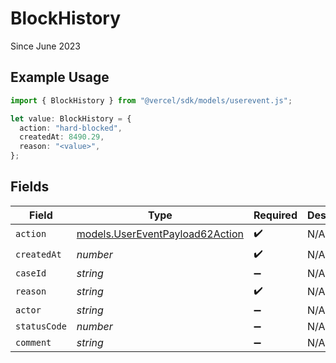 # BlockHistory

Since June 2023

## Example Usage

```typescript
import { BlockHistory } from "@vercel/sdk/models/userevent.js";

let value: BlockHistory = {
  action: "hard-blocked",
  createdAt: 8490.29,
  reason: "<value>",
};
```

## Fields

| Field                                                                    | Type                                                                     | Required                                                                 | Description                                                              |
| ------------------------------------------------------------------------ | ------------------------------------------------------------------------ | ------------------------------------------------------------------------ | ------------------------------------------------------------------------ |
| `action`                                                                 | [models.UserEventPayload62Action](../models/usereventpayload62action.md) | :heavy_check_mark:                                                       | N/A                                                                      |
| `createdAt`                                                              | *number*                                                                 | :heavy_check_mark:                                                       | N/A                                                                      |
| `caseId`                                                                 | *string*                                                                 | :heavy_minus_sign:                                                       | N/A                                                                      |
| `reason`                                                                 | *string*                                                                 | :heavy_check_mark:                                                       | N/A                                                                      |
| `actor`                                                                  | *string*                                                                 | :heavy_minus_sign:                                                       | N/A                                                                      |
| `statusCode`                                                             | *number*                                                                 | :heavy_minus_sign:                                                       | N/A                                                                      |
| `comment`                                                                | *string*                                                                 | :heavy_minus_sign:                                                       | N/A                                                                      |